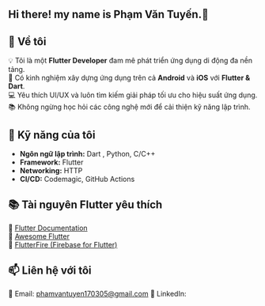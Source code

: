 ## Hi there! my name is Phạm Văn Tuyến.👋

## 🚀 Về tôi
💡 Tôi là một **Flutter Developer** đam mê phát triển ứng dụng di động đa nền tảng.  
📱 Có kinh nghiệm xây dựng ứng dụng trên cả **Android** và **iOS** với **Flutter & Dart**.  
💻 Yêu thích UI/UX và luôn tìm kiếm giải pháp tối ưu cho hiệu suất ứng dụng.  
📚 Không ngừng học hỏi các công nghệ mới để cải thiện kỹ năng lập trình.  

## 🔧 Kỹ năng của tôi
- **Ngôn ngữ lập trình:** Dart , Python, C/C++
- **Framework:** Flutter  
- **Networking:** HTTP  
- **CI/CD:** Codemagic, GitHub Actions

## 📚 Tài nguyên Flutter yêu thích
🔹 [Flutter Documentation](https://flutter.dev/docs)  
🔹 [Awesome Flutter](https://github.com/Solido/awesome-flutter)  
🔹 [FlutterFire (Firebase for Flutter)](https://firebase.flutter.dev/)  


 ## 📫 Liên hệ với tôi
📧 Email: phamvantuyen170305@gmail.com
💼 LinkedIn:  

<!--
**Tuien18old/Tuien18old** is a ✨ _special_ ✨ repository because its `README.md` (this file) appears on your GitHub profile.

Here are some ideas to get you started:

- 🔭 I’m currently working on ...
- 🌱 I’m currently learning ...
- 👯 I’m looking to collaborate on ...
- 🤔 I’m looking for help with ...
- 💬 Ask me about ...
- 📫 How to reach me: ...
- 😄 Pronouns: ...
- ⚡ Fun fact: ...
-->
